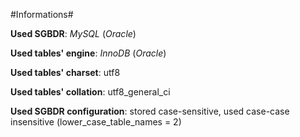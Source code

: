 #Informations#

**Used SGBDR**: *MySQL* (*Oracle*)

**Used tables' engine**: *InnoDB* (*Oracle*)

**Used tables' charset**: utf8

**Used tables' collation**: utf8\_general\_ci

**Used SGBDR configuration**: stored case-sensitive, used case-case insensitive (lower\_case\_table\_names = 2)                                                                         